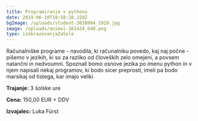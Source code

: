 ```yaml
---
title: Programiranje v pythonu
date: 2019-06-10T18:58:20.228Z
bgImage: /uploads/student-3038994_1920.jpg
image: /uploads/animal-161424_640.png
type: izobrazevanjaZaSole
---
```

Računalniške programe - navodila, ki računalniku povedo, kaj naj počne - pišemo v jezikih, ki so za razliko od človeških zelo omejeni, a povsem natančni in nedvoumni. Spoznali bomo osnove jezika po imenu python in v njem napisali nekaj programov, ki bodo sicer preprosti, imeli pa bodo marsikaj od tistega, kar imajo veliki.

**Trajanje:** 3 šolske ure

**Cena:** 150,00 EUR + DDV

**Izvajalec:** Luka Fürst
